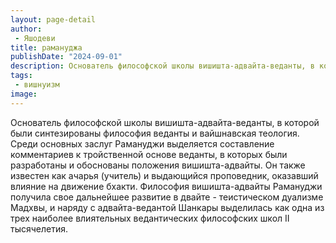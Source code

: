 ```yaml
---
layout: page-detail
author:
 - Яшодеви
title: рамануджа
publishDate: "2024-09-01"
description: Основатель философской школы вишишта-адвайта-веданты, в которой были синтезированы философия веданты и вайшнавская теология. Среди основных заслуг Рамануджи выделяется составление комментариев к тройственной основе веданты, в которых были разработаны и обоснованы положения вишишта-адвайты. Он также известен как ачарья (учитель) и выдающийся проповедник, оказавший влияние на движение бхакти. Философия вишишта-адвайты Рамануджи получила свое дальнейшее развитие в двайте - теистическом дуализме Мадхвы, и наряду с адвайта-ведантой Шанкары выделилась как одна из трех наиболее влиятельных ведантических философских школ II тысячелетия.
tags:
 - вишнуизм
image: 
---
```


Основатель философской школы вишишта-адвайта-веданты, в которой были синтезированы философия веданты и вайшнавская теология. Среди основных заслуг Рамануджи выделяется составление комментариев к тройственной основе веданты, в которых были разработаны и обоснованы положения вишишта-адвайты. Он также известен как ачарья (учитель) и выдающийся проповедник, оказавший влияние на движение бхакти. Философия вишишта-адвайты Рамануджи получила свое дальнейшее развитие в двайте - теистическом дуализме Мадхвы, и наряду с адвайта-ведантой Шанкары выделилась как одна из трех наиболее влиятельных ведантических философских школ II тысячелетия.

